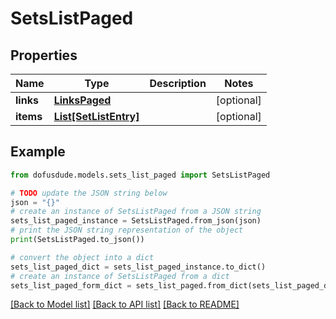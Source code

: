 # SetsListPaged


## Properties

Name | Type | Description | Notes
------------ | ------------- | ------------- | -------------
**links** | [**LinksPaged**](LinksPaged.md) |  | [optional] 
**items** | [**List[SetListEntry]**](SetListEntry.md) |  | [optional] 

## Example

```python
from dofusdude.models.sets_list_paged import SetsListPaged

# TODO update the JSON string below
json = "{}"
# create an instance of SetsListPaged from a JSON string
sets_list_paged_instance = SetsListPaged.from_json(json)
# print the JSON string representation of the object
print(SetsListPaged.to_json())

# convert the object into a dict
sets_list_paged_dict = sets_list_paged_instance.to_dict()
# create an instance of SetsListPaged from a dict
sets_list_paged_form_dict = sets_list_paged.from_dict(sets_list_paged_dict)
```
[[Back to Model list]](../README.md#documentation-for-models) [[Back to API list]](../README.md#documentation-for-api-endpoints) [[Back to README]](../README.md)


